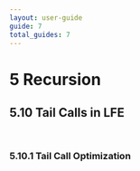 ```yaml
---
layout: user-guide
guide: 7
total_guides: 7
---
```

# 5 Recursion

## 5.10 Tail Calls in LFE


```lisp
```


```lisp
```

### 5.10.1 Tail Call Optimization


```lisp
```


```lisp
```

